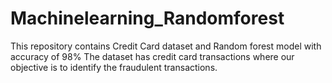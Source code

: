 # Machinelearning_Randomforest
This repository contains Credit Card  dataset and Random forest model with accuracy of 98%
The dataset has credit card transactions where our objective is to identify the fraudulent transactions.
